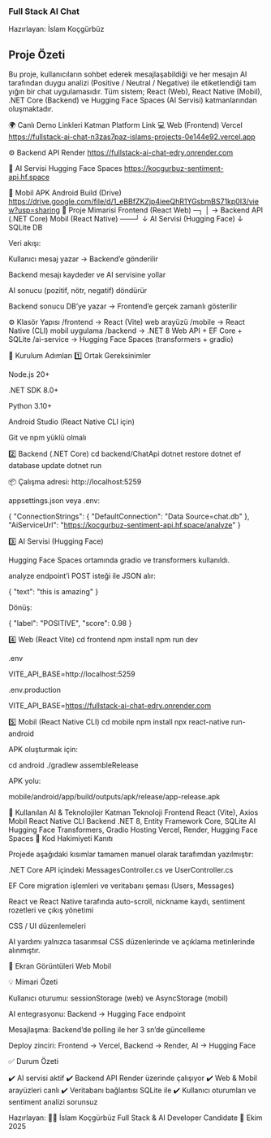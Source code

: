 ### Full Stack AI Chat

Hazırlayan: İslam Koçgürbüz

## Proje Özeti

Bu proje, kullanıcıların sohbet ederek mesajlaşabildiği ve her mesajın AI tarafından duygu analizi (Positive / Neutral / Negative) ile etiketlendiği tam yığın bir chat uygulamasıdır.
Tüm sistem; React (Web), React Native (Mobil), .NET Core (Backend) ve Hugging Face Spaces (AI Servisi) katmanlarından oluşmaktadır.

🌍 Canlı Demo Linkleri
Katman	Platform	Link
💻 Web (Frontend)	Vercel	https://fullstack-ai-chat-n3zas7paz-islams-projects-0e144e92.vercel.app

⚙️ Backend API	Render	https://fullstack-ai-chat-edry.onrender.com

🧠 AI Servisi	Hugging Face Spaces	https://kocgurbuz-sentiment-api.hf.space

📱 Mobil APK	Android Build (Drive)	https://drive.google.com/file/d/1_eBBfZKZjp4ieeQhR1YGsbmBS71kp0I3/view?usp=sharing
🧩 Proje Mimarisi
Frontend (React Web)   ─┐
                        │   →  Backend API (.NET Core)
Mobil (React Native) ───┘
                             ↓
                      AI Servisi (Hugging Face)
                             ↓
                          SQLite DB


Veri akışı:

Kullanıcı mesaj yazar → Backend’e gönderilir

Backend mesajı kaydeder ve AI servisine yollar

AI sonucu (pozitif, nötr, negatif) döndürür

Backend sonucu DB’ye yazar → Frontend’e gerçek zamanlı gösterilir

⚙️ Klasör Yapısı
/frontend    → React (Vite) web arayüzü
/mobile      → React Native (CLI) mobil uygulama
/backend     → .NET 8 Web API + EF Core + SQLite
/ai-service  → Hugging Face Spaces (transformers + gradio)

🧱 Kurulum Adımları
1️⃣ Ortak Gereksinimler

Node.js 20+

.NET SDK 8.0+

Python 3.10+

Android Studio (React Native CLI için)

Git ve npm yüklü olmalı

2️⃣ Backend (.NET Core)
cd backend/ChatApi
dotnet restore
dotnet ef database update
dotnet run


📦 Çalışma adresi: http://localhost:5259

appsettings.json veya .env:

{
  "ConnectionStrings": {
    "DefaultConnection": "Data Source=chat.db"
  },
  "AiServiceUrl": "https://kocgurbuz-sentiment-api.hf.space/analyze"
}

3️⃣ AI Servisi (Hugging Face)

Hugging Face Spaces ortamında gradio ve transformers kullanıldı.

analyze endpoint’i POST isteği ile JSON alır:

{ "text": "this is amazing" }


Dönüş:

{ "label": "POSITIVE", "score": 0.98 }

4️⃣ Web (React Vite)
cd frontend
npm install
npm run dev


.env

VITE_API_BASE=http://localhost:5259


.env.production

VITE_API_BASE=https://fullstack-ai-chat-edry.onrender.com

5️⃣ Mobil (React Native CLI)
cd mobile
npm install
npx react-native run-android


APK oluşturmak için:

cd android
./gradlew assembleRelease


APK yolu:

mobile/android/app/build/outputs/apk/release/app-release.apk

🧠 Kullanılan AI & Teknolojiler
Katman	Teknoloji
Frontend	React (Vite), Axios
Mobil	React Native CLI
Backend	.NET 8, Entity Framework Core, SQLite
AI	Hugging Face Transformers, Gradio
Hosting	Vercel, Render, Hugging Face Spaces
🧾 Kod Hakimiyeti Kanıtı

Projede aşağıdaki kısımlar tamamen manuel olarak tarafımdan yazılmıştır:

.NET Core API içindeki MessagesController.cs ve UserController.cs

EF Core migration işlemleri ve veritabanı şeması (Users, Messages)

React ve React Native tarafında auto-scroll, nickname kaydı, sentiment rozetleri ve çıkış yönetimi

CSS / UI düzenlemeleri

AI yardımı yalnızca tasarımsal CSS düzenlerinde ve açıklama metinlerinde alınmıştır.

📸 Ekran Görüntüleri
Web	Mobil

	
💡 Mimari Özeti

Kullanıcı oturumu: sessionStorage (web) ve AsyncStorage (mobil)

AI entegrasyonu: Backend → Hugging Face endpoint

Mesajlaşma: Backend’de polling ile her 3 sn’de güncelleme

Deploy zinciri:
Frontend → Vercel, Backend → Render, AI → Hugging Face

✅ Durum Özeti

✔️ AI servisi aktif
✔️ Backend API Render üzerinde çalışıyor
✔️ Web & Mobil arayüzleri canlı
✔️ Veritabanı bağlantısı SQLite ile
✔️ Kullanıcı oturumları ve sentiment analizi sorunsuz

Hazırlayan:
👨‍💻 İslam Koçgürbüz
Full Stack & AI Developer Candidate
📆 Ekim 2025
